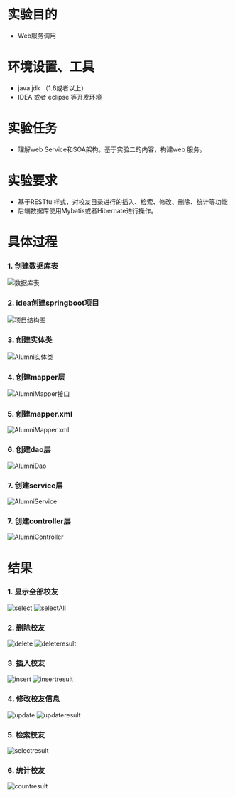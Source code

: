 # 实验目的
- Web服务调用
# 环境设置、工具
- java jdk （1.6或者以上）
- IDEA 或者 eclipse 等开发环境
# 实验任务
- 理解web Service和SOA架构。基于实验二的内容，构建web 服务。
# 实验要求
- 基于RESTful样式，对校友目录进行的插入、检索、修改、删除、统计等功能
- 后端数据库使用Mybatis或者Hibernate进行操作。
# 具体过程
### 1. 创建数据库表
![数据库表](https://i.loli.net/2019/06/19/5d09cb8b7d71e10041.png)
### 2. idea创建springboot项目
![项目结构图](https://i.loli.net/2019/06/19/5d09cc59ed2db95177.png)
### 3. 创建实体类
![Alumni实体类](https://i.loli.net/2019/06/19/5d09d7c29b21e35413.png)
### 4. 创建mapper层
![AlumniMapper接口](https://i.loli.net/2019/06/19/5d09cd9d2e03b96974.png)
### 5. 创建mapper.xml
![AlumniMapper.xml](https://i.loli.net/2019/06/19/5d09ce173a47a31528.png)
### 6. 创建dao层
![AlumniDao](https://i.loli.net/2019/06/19/5d09cf699114789807.png)
### 7. 创建service层
![AlumniService](https://i.loli.net/2019/06/19/5d09cfe6849a315865.png)
### 7. 创建controller层
![AlumniController](https://i.loli.net/2019/06/19/5d09d04c420fb88403.png)
# 结果
### 1. 显示全部校友
![select](https://i.loli.net/2019/06/19/5d09d52ca9b4b46440.png)
![selectAll](https://i.loli.net/2019/06/19/5d09cae3ea22373559.png)
### 2. 删除校友
![delete](https://i.loli.net/2019/06/19/5d09d0cde322060822.png)
![deleteresult](https://i.loli.net/2019/06/19/5d09d129d312330309.png)
### 3. 插入校友
![insert](https://i.loli.net/2019/06/19/5d09d18b9787356792.png)
![insertresult](https://i.loli.net/2019/06/19/5d09d24e8fcff14389.png)
### 4. 修改校友信息
![update](https://i.loli.net/2019/06/19/5d09d33b4a07228268.png)
![updateresult](https://i.loli.net/2019/06/19/5d09d33b4fdf517652.png)
### 5. 检索校友
![selectresult](https://i.loli.net/2019/06/19/5d09d3d96130b43580.png)
### 6. 统计校友
![countresult](https://i.loli.net/2019/06/19/5d09d43f63b0439664.png)
